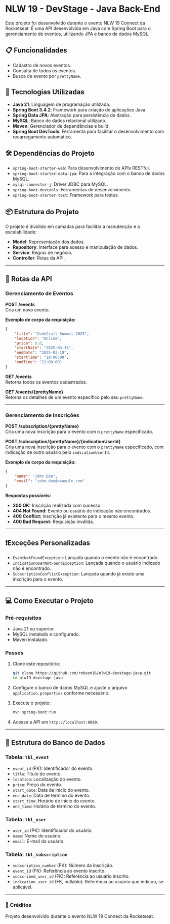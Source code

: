 # NLW 19 - DevStage - Java Back-End

Este projeto foi desenvolvido durante o evento NLW 19 Connect da Rocketseat. É uma API desenvolvida em Java com Spring Boot para o gerenciamento de eventos, utilizando JPA e banco de dados MySQL.

## 📋 Funcionalidades
- Cadastro de novos eventos.
- Consulta de todos os eventos.
- Busca de evento por `prettyName`.

## 🚀 Tecnologias Utilizadas
- **Java 21**: Linguagem de programação utilizada.
- **Spring Boot 3.4.2**: Framework para criação de aplicações Java.
- **Spring Data JPA**: Abstração para persistência de dados.
- **MySQL**: Banco de dados relacional utilizado.
- **Maven**: Gerenciador de dependências e build.
- **Spring Boot DevTools**: Ferramenta para facilitar o desenvolvimento com recarregamento automático.

## 🛠️ Dependências do Projeto
- `spring-boot-starter-web`: Para desenvolvimento de APIs RESTful.
- `spring-boot-starter-data-jpa`: Para a integração com o banco de dados MySQL.
- `mysql-connector-j`: Driver JDBC para MySQL.
- `spring-boot-devtools`: Ferramentas de desenvolvimento.
- `spring-boot-starter-test`: Framework para testes.

## 📦 Estrutura do Projeto
O projeto é dividido em camadas para facilitar a manutenção e a escalabilidade:

- **Model**: Representação dos dados.
- **Repository**: Interface para acesso e manipulação de dados.
- **Service**: Regras de negócio.
- **Controller**: Rotas da API.

---

## 🔄 Rotas da API 

### Gerenciamento de Eventos

**POST /events**  
Cria um novo evento.

**Exemplo de corpo da requisição:**
```json
{
    "title": "CodeCraft Summit 2025",
    "location": "Online",
    "price": 0.0,
    "startDate": "2025-03-16",
    "endDate": "2025-03-18",
    "startTime": "19:00:00",
    "endTime": "21:00:00"
}
```

**GET /events**  
Retorna todos os eventos cadastrados.

**GET /events/{prettyName}**  
Retorna os detalhes de um evento específico pelo seu `prettyName`.

---

### Gerenciamento de Inscrições

**POST /subscription/{prettyName}**  
Cria uma nova inscrição para o evento com o `prettyName` especificado.

**POST /subscription/{prettyName}/{indicationUserId}**  
Cria uma nova inscrição para o evento com o `prettyName` especificado, com indicação de outro usuário pelo `indicationUserId`.

**Exemplo de corpo da requisição:**
```json
{
    "name": "John Doe",
    "email": "john.doe@example.com"
}
```

**Respostas possíveis:**
- **200 OK:** Inscrição realizada com sucesso.
- **404 Not Found:** Evento ou usuário de indicação não encontrados.
- **409 Conflict:** Inscrição já existente para o mesmo evento.
- **400 Bad Request:** Requisição inválida.

---

## ❗Exceções Personalizadas

- `EventNotFoundException`: Lançada quando o evento não é encontrado.
- `IndicationUserNotFoundException`: Lançada quando o usuário indicado não é encontrado.
- `SubscriptionConflictException`: Lançada quando já existe uma inscrição para o evento.

---

## 💻 Como Executar o Projeto

### Pré-requisitos
- Java 21 ou superior.
- MySQL instalado e configurado.
- Maven instalado.

### Passos
1. Clone este repositório:
   ```bash
   git clone https://github.com/robson16/nlw19-devstage-java.git
   cd nlw19-devstage-java
   ```

2. Configure o banco de dados MySQL e ajuste o arquivo `application.properties` conforme necessário.

3. Execute o projeto:
   ```bash
   mvn spring-boot:run
   ```

4. Acesse a API em `http://localhost:8080`.

---

## 🔧 Estrutura do Banco de Dados

### Tabela: `tbl_event`
- `event_id` (PK): Identificador do evento.
- `title`: Título do evento.
- `location`: Localização do evento.
- `price`: Preço do evento.
- `start_date`: Data de início do evento.
- `end_date`: Data de término do evento.
- `start_time`: Horário de início do evento.
- `end_time`: Horário de término do evento.

### Tabela: `tbl_user`
- `user_id` (PK): Identificador do usuário.
- `name`: Nome do usuário.
- `email`: E-mail do usuário.

### Tabela: `tbl_subscription`
- `subscription_number` (PK): Número da inscrição.
- `event_id` (FK): Referência ao evento inscrito.
- `subscribed_user_id` (FK): Referência ao usuário inscrito.
- `indication_user_id` (FK, nullable): Referência ao usuário que indicou, se aplicável.

---

### 🌟 Créditos
Projeto desenvolvido durante o evento NLW 19 Connect da Rocketseat.
